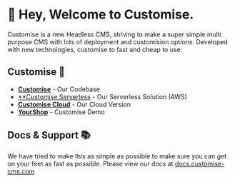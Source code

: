 # 👋 Hey, Welcome to Customise.


Customise is a new Headless CMS, striving to make a super simple multi purpose CMS with lots of deployment and customision options. Developed with new technologies, customise to fast and cheap to use. 

## Customise 🚀
- [**Customise**](https://github.com/customise-cms/customise) - Our Codebase.
- [**Customise Serverless](https://github.com/customise-cms/customise-serverless) - Our Serverless Solution (AWS)
- [**Customise Cloud**](https://customise-cms/cloud) - Our Cloud Version
- [**YourShop**](https://github.com/customise-cms/yourShop) - Customise Demo

## Docs & Support 📚
We have tried to make this as simple as possible to make sure you can get on your feet as fast as possible. Please view our docs at [docs.customise-cms.com](https://docs.customise-cms.com)
